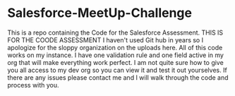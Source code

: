 # Salesforce-MeetUp-Challenge
This is a repo containing the Code for the Salesforce Assessment. 
THIS IS FOR THE COODE ASSESSMENT
I haven't used Git hub in years so I apologize for the sloppy organization on the uploads here. 
All of this code works on my instance. I have one validation rule and one field active in my org that will make everything work perfect. 
I am not quite sure how to give you all access to my dev org so you can view it and test it out yourselves. If there are any issues please contact me and I will walk through the code and process with you. 
